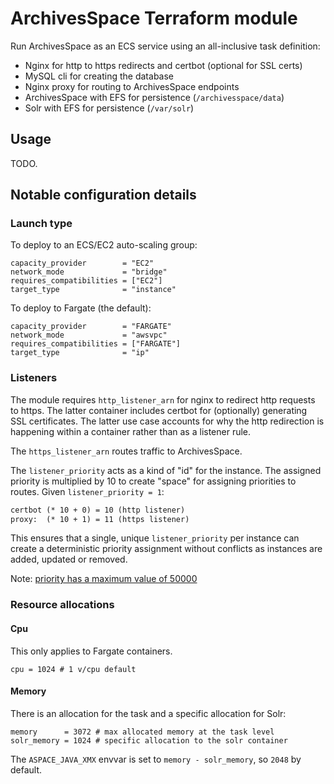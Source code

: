 # ArchivesSpace Terraform module

Run ArchivesSpace as an ECS service using an all-inclusive
task definition:

- Nginx for http to https redirects and certbot (optional for SSL certs)
- MySQL cli for creating the database
- Nginx proxy for routing to ArchivesSpace endpoints
- ArchivesSpace with EFS for persistence (`/archivesspace/data`)
- Solr with EFS for persistence (`/var/solr`)

## Usage

TODO.

## Notable configuration details

### Launch type

To deploy to an ECS/EC2 auto-scaling group:

```hcl
capacity_provider        = "EC2"
network_mode             = "bridge"
requires_compatibilities = ["EC2"]
target_type              = "instance"
```

To deploy to Fargate (the default):

```hcl
capacity_provider        = "FARGATE"
network_mode             = "awsvpc"
requires_compatibilities = ["FARGATE"]
target_type              = "ip"
```

### Listeners

The module requires `http_listener_arn` for nginx to redirect http
requests to https. The latter container includes certbot for (optionally)
generating SSL certificates. The latter use case accounts for why
the http redirection is happening within a container rather than as
a listener rule.

The `https_listener_arn` routes traffic to ArchivesSpace.

The `listener_priority` acts as a kind of "id" for the instance.
The assigned priority is multiplied by 10 to create "space" for
assigning priorities to routes. Given `listener_priority = 1`:

```txt
certbot (* 10 + 0) = 10 (http listener)
proxy:  (* 10 + 1) = 11 (https listener)
```

This ensures that a single, unique `listener_priority` per instance
can create a deterministic priority assignment without conflicts
as instances are added, updated or removed.

Note: [priority has a maximum value of 50000](https://docs.aws.amazon.com/elasticloadbalancing/latest/APIReference/API_CreateRule.html)

### Resource allocations

#### Cpu

This only applies to Fargate containers.

```hcl
cpu = 1024 # 1 v/cpu default
```

#### Memory

There is an allocation for the task and a specific allocation
for Solr:

```hcl
memory      = 3072 # max allocated memory at the task level
solr_memory = 1024 # specific allocation to the solr container
```

The `ASPACE_JAVA_XMX` envvar is set to `memory - solr_memory`,
so `2048` by default.

